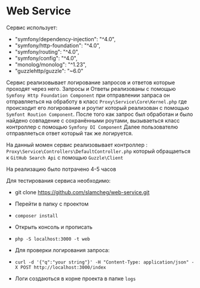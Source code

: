# Web Service

Сервис использует:
- "symfony/dependency-injection": "^4.0",
- "symfony/http-foundation": "^4.0",
- "symfony/routing": "^4.0",
- "symfony/config": "^4.0",
- "monolog/monolog": "^1.23",
- "guzzlehttp/guzzle": "~6.0"

Сервис реализовывает логирование запросов и ответов которые проходят через него.
Запросы и Ответы реализованы с помощью `Symfony Http Foundation Component` при отправлении запраса
он отправляеться на обработу в класс `Proxy\Service\Core\Kernel.php` где происходит его логирование
и роутиг который реализован с помощью `Symfont Roution Component`. После того как запрос был обработан
и было найдено совпадение с сохранёнными роутами, вызываеться класс контроллер с помощью `Symfony DI Component`
Далее пользователю отправляеться ответ который так же логируется.

На данный момен сервис реализовывает контроллер : `Proxy\Service\Controllers\DefaultController.php`
который обращаеться к `GitHub Search Api` c помощью `Guzzle\Client`

На реализацию было потрачено 4-5 часов

Для тестирования сервиса необходимо:

- git clone https://github.com/slamcheg/web-service.git
-  Перейти в папку с проектом
- `composer install` 
-  Открыть консоль и прописать
 - `php -S localhost:3000 -t web`
- Для проверки логирования запроса:

- `curl -d '{"q":"your string"}' -H "Content-Type: application/json" -X POST http://localhost:3000/index`
 - Логи создаються в корне проекта в папке `logs`
